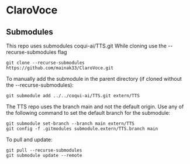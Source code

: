 # ClaroVoce

## Submodules
This repo uses submodules coqui-ai/TTS.git
While cloning use the --recurse-submodules flag
```
git clone --recurse-submodules https://github.com/mainak33/ClaroVoce.git
```
To manually add the submodule in the parent directory (if cloned without the --recurse-submodules):
```
git submodule add ../../coqui-ai/TTS.git extern/TTS
```

The TTS repo uses the branch main and not the default origin. Use any of the following command to set the default branch for the submodule:
```
git submodule set-branch --branch main extern/TTS
git config -f .gitmodules submodule.extern/TTS.branch main
```

To pull and update:
```
git pull --recurse-submodules 
git submodule update --remote
```



